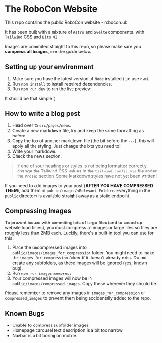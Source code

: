 # The RoboCon Website

This repo contains the public RoboCon website - robocon.uk

It has been built with a mixture of `Astro` and `Svelte` components, with `Tailwind` CSS and `Bits UI`.

Images are commited straight to this repo, so please make sure you **compress all images**, see the guide below.

## Setting up your environment

1. Make sure you have the latest version of `Node` installed (tip: use `nvm`).
2. Run `npm install` to install required dependencies.
3. Run `npm run dev` to run the live preview.

It should be that simple :)

## How to write a blog post

1. Head over to `src/pages/news`.
2. Create a new markdown file, try and keep the same formatting as before.
3. Copy the top of another markdown file (the bit before the `---`), this will apply all the styling. Just change the bits you need to!
4. Write your markdown.
5. Check the news section. 

> If one of your headings or styles is not being formatted correctly, change the Tailwind CSS values in the `tailwind.config.mjs` file under the `Prose:` section. Some Markdown styles have not yet been written!

If you need to add images to your post (**AFTER YOU HAVE COMPRESSED THEM**), add them in `public/images/<Relevant Folder>`. Everything in the `public` directory is available straight away as a static endpoint.

## Compressing Images

To prevent issues with commiting lots of large files (and to speed up website load times), you must compress all images or large files so they are roughly less than 2MB each. Luckily, there's a built-in tool you can use for this.

1. Place the uncompressed images into `public/images/images_for_compression` folder. You might need to make the `images_for_compression` folder if it doesn't already exist. Do not create any subfolders, as these images will be ignored (yes, known bug).
2. Run `npm run images:compress`.
3. Your compressed images will now be in `public/images/compressed_images`. Copy these wherever they should be.

Please remember to remove any images in `images_for_compression` or `compressed_images` to prevent them being accidentally added to the repo.

## Known Bugs

- Unable to compress subfolder images
- Homepage carousel text description is a bit too narrow.
- Navbar is a bit boring on mobile.